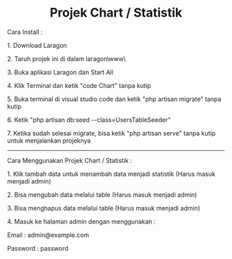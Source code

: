 <h1 align="center">Projek Chart / Statistik</h1>
<p>Cara Install :</p>
<p>1. Download Laragon</p>
<p>2. Taruh projek ini di dalam laragon\www\</p>
<p>3. Buka aplikasi Laragon dan Start All</p>
<p>4. Klik Terminal dan ketik "code Chart" tanpa kutip</p>
<p>5. Buka terminal di visual studio code dan ketik "php artisan migrate" tanpa kutip</p>
<p>6. Ketik "php artisan db:seed --class=UsersTableSeeder"
<p>7. Ketika sudah selesai migrate, bisa ketik "php artisan serve" tanpa kutip untuk menjalankan projeknya</p>
<hr>

<p>Cara Menggunakan Projek Chart / Statistik :</p>
<p>1. Klik tambah data untuk menambah data menjadi statistik (Harus masuk menjadi admin)</p>
<p>2. Bisa mengubah data melalui table (Harus masuk menjadi admin)</p>
<p>3. Bisa menghapus data melalui table (Harus masuk menjadi admin)</p>
<p>4. Masuk ke halaman admin dengan menggunakan :</p>
<p>Email : admin@example.com</p>
<p>Password : password</p>

